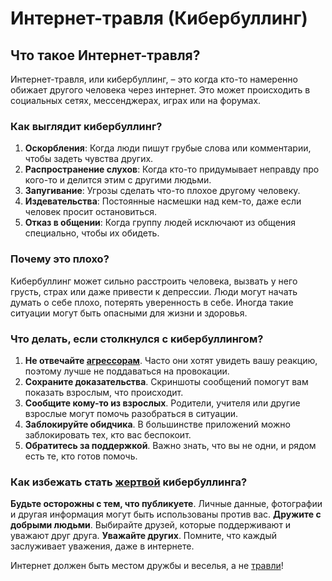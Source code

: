 # Интернет-травля (Кибербуллинг)

## Что такое Интернет-травля?

Интернет-травля, или кибербуллинг, – это когда кто-то намеренно обижает другого человека через интернет. Это может происходить в социальных сетях, мессенджерах, играх или на форумах. 

### Как выглядит кибербуллинг?

1. **Оскорбления**: Когда люди пишут грубые слова или комментарии, чтобы задеть чувства других.
2. **Распространение слухов**: Когда кто-то придумывает неправду про кого-то и делится этим с другими людьми.
3. **Запугивание**: Угрозы сделать что-то плохое другому человеку.
4. **Издевательства**: Постоянные насмешки над кем-то, даже если человек просит остановиться.
5. **Отказ в общении**: Когда группу людей исключают из общения специально, чтобы их обидеть.

### Почему это плохо?

 Кибербуллинг может сильно расстроить человека, вызвать у него грусть, страх или даже привести к депрессии.
 Люди могут начать думать о себе плохо, потерять уверенность в себе.
 Иногда такие ситуации могут быть опасными для жизни и здоровья.

### Что делать, если столкнулся с кибербуллингом?

1. **Не отвечайте [агрессорам](agressor.md)**. Часто они хотят увидеть вашу реакцию, поэтому лучше не поддаваться на провокации.
2. **Сохраните доказательства**. Скриншоты сообщений помогут вам показать взрослым, что происходит.
3. **Сообщите кому-то из взрослых**. Родители, учителя или другие взрослые могут помочь разобраться в ситуации.
4. **Заблокируйте обидчика**. В большинстве приложений можно заблокировать тех, кто вас беспокоит.
5. **Обратитесь за поддержкой**. Важно знать, что вы не одни, и рядом есть те, кто готов помочь.

### Как избежать стать [жертвой](zhertva.md) кибербуллинга?

 **Будьте осторожны с тем, что публикуете**. Личные данные, фотографии и другая информация могут быть использованы против вас.
 **Дружите с добрыми людьми**. Выбирайте друзей, которые поддерживают и уважают друг друга.
 **Уважайте других**. Помните, что каждый заслуживает уважения, даже в интернете.

Интернет должен быть местом дружбы и веселья, а не [травли](travlya.md)!